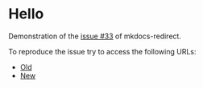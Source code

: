 # Hello

Demonstration of the [issue #33](https://github.com/mkdocs/mkdocs-redirects/issues/33) of mkdocs-redirect.

To reproduce the issue try to access the following URLs:

- [Old](/old)
- [New](./new.en.md)